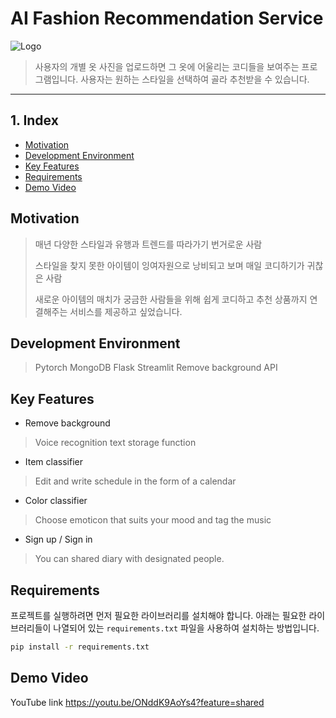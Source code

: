 # AI Fashion Recommendation Service

![Logo](https://imgur.com/L1fCcL9)

>사용자의 개별 옷 사진을 업로드하면 그 옷에 어울리는 코디들을 보여주는 프로그램입니다.
>사용자는 원하는 스타일을 선택하여 골라 추천받을 수 있습니다.
---
## 1. Index
  - [Motivation](#Motivation)
  - [Development Environment](#development-environmnet)
  - [Key Features](#Key-features)
  - [Requirements](#Requirements)
  - [Demo Video](#Demo-Video)

## Motivation

> 매년 다양한 스타일과 유행과 트렌드를 따라가기 번거로운 사람
> 
>스타일을 찾지 못한 아이템이 잉여자원으로 낭비되고 보며 매일 코디하기가 귀찮은 사람
>
>새로운 아이템의 매치가 궁금한 사람들을 위해 쉽게 코디하고 추천 상품까지 연결해주는 서비스를 제공하고 싶었습니다.

## Development Environment

> Pytorch
> MongoDB
> Flask
> Streamlit
> Remove background API

## Key Features

- Remove background
>Voice recognition text storage function
- Item classifier
>Edit and write schedule in the form of a calendar
- Color classifier
>Choose emoticon that suits your mood and tag the music
- Sign up / Sign in
>You can shared diary with designated people.

## Requirements

프로젝트를 실행하려면 먼저 필요한 라이브러리를 설치해야 합니다. 아래는 필요한 라이브러리들이 나열되어 있는 `requirements.txt` 파일을 사용하여 설치하는 방법입니다.
```sh
pip install -r requirements.txt
```

## Demo Video
YouTube link
https://youtu.be/ONddK9AoYs4?feature=shared

